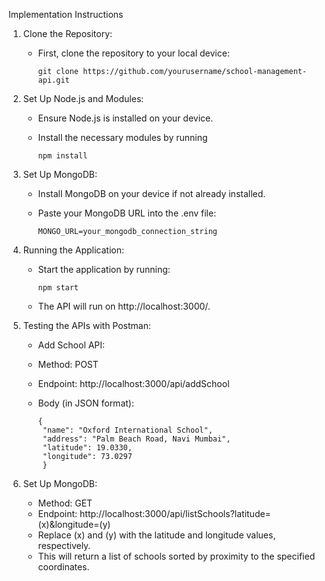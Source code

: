 Implementation Instructions

1. Clone the Repository:
   * First, clone the repository to your local device:

         git clone https://github.com/yourusername/school-management-api.git

2. Set Up Node.js and Modules:
   * Ensure Node.js is installed on your device.
   * Install the necessary modules by running
   
         npm install
     
3. Set Up MongoDB:
   * Install MongoDB on your device if not already installed.
   * Paste your MongoDB URL into the .env file:
   
         MONGO_URL=your_mongodb_connection_string

4. Running the Application:
   * Start the application by running:
   
         npm start

   * The API will run on http://localhost:3000/. 

5. Testing the APIs with Postman:
   * Add School API:
   * Method: POST
   * Endpoint: http://localhost:3000/api/addSchool
   * Body (in JSON format):
   
         {
          "name": "Oxford International School",
          "address": "Palm Beach Road, Navi Mumbai",
          "latitude": 19.0330,
          "longitude": 73.0297
          }

6. Set Up MongoDB:
   * Method: GET
   * Endpoint: http://localhost:3000/api/listSchools?latitude=(x)&longitude=(y)
   * Replace (x) and (y) with the latitude and longitude values, respectively.
   * This will return a list of schools sorted by proximity to the specified coordinates.
